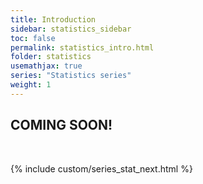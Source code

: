```yaml
---
title: Introduction
sidebar: statistics_sidebar
toc: false
permalink: statistics_intro.html
folder: statistics
usemathjax: true
series: "Statistics series"
weight: 1
---
```


## COMING SOON!


<br>

{% include custom/series_stat_next.html %}
